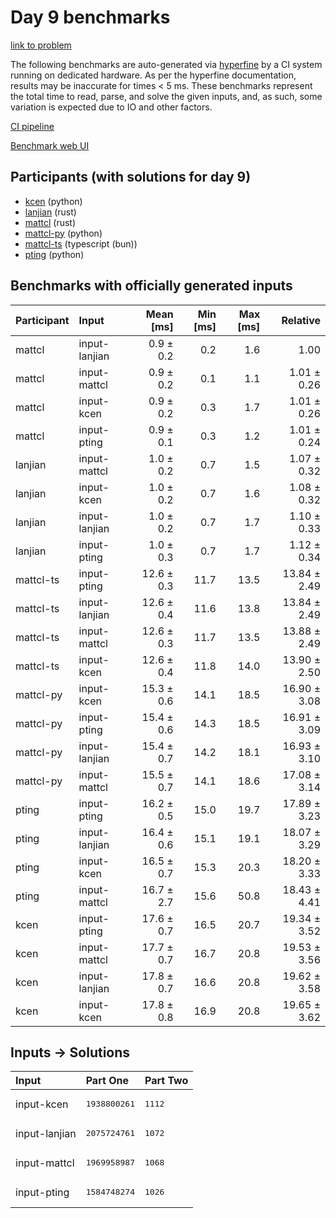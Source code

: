 # Day 9 benchmarks

[link to problem](https://adventofcode.com/2023/day/9)

The following benchmarks are auto-generated via
[hyperfine](https://github.com/sharkdp/hyperfine) by a CI system running on
dedicated hardware. As per the hyperfine documentation, results may be
inaccurate for times < 5 ms. These benchmarks represent the total time to read,
parse, and solve the given inputs, and, as such, some variation is expected due
to IO and other factors.

[CI pipeline](http://ci.papercode.net:8080/teams/main/pipelines/aoc2023)

[Benchmark web UI](https://aoc.ancalagon.black)


## Participants (with solutions for day 9)

- [kcen](https://github.com/kcen/aoc2023) (python)
- [lanjian](https://github.com/lanjian/aoc-2023) (rust)
- [mattcl](https://github.com/mattcl/aoc2023) (rust)
- [mattcl-py](https://github.com/mattcl/aoc2023-py) (python)
- [mattcl-ts](https://github.com/mattcl/aoc2023-js) (typescript (bun))
- [pting](https://github.com/pting/aoc2023) (python)


## Benchmarks with officially generated inputs

| Participant | Input | Mean [ms] | Min [ms] | Max [ms] | Relative |
|:---|:---|---:|---:|---:|---:|
| mattcl | input-lanjian | 0.9 ± 0.2 | 0.2 | 1.6 | 1.00 |
| mattcl | input-mattcl | 0.9 ± 0.2 | 0.1 | 1.1 | 1.01 ± 0.26 |
| mattcl | input-kcen | 0.9 ± 0.2 | 0.3 | 1.7 | 1.01 ± 0.26 |
| mattcl | input-pting | 0.9 ± 0.1 | 0.3 | 1.2 | 1.01 ± 0.24 |
| lanjian | input-mattcl | 1.0 ± 0.2 | 0.7 | 1.5 | 1.07 ± 0.32 |
| lanjian | input-kcen | 1.0 ± 0.2 | 0.7 | 1.6 | 1.08 ± 0.32 |
| lanjian | input-lanjian | 1.0 ± 0.2 | 0.7 | 1.7 | 1.10 ± 0.33 |
| lanjian | input-pting | 1.0 ± 0.3 | 0.7 | 1.7 | 1.12 ± 0.34 |
| mattcl-ts | input-pting | 12.6 ± 0.3 | 11.7 | 13.5 | 13.84 ± 2.49 |
| mattcl-ts | input-lanjian | 12.6 ± 0.4 | 11.6 | 13.8 | 13.84 ± 2.49 |
| mattcl-ts | input-mattcl | 12.6 ± 0.3 | 11.7 | 13.5 | 13.88 ± 2.49 |
| mattcl-ts | input-kcen | 12.6 ± 0.4 | 11.8 | 14.0 | 13.90 ± 2.50 |
| mattcl-py | input-kcen | 15.3 ± 0.6 | 14.1 | 18.5 | 16.90 ± 3.08 |
| mattcl-py | input-pting | 15.4 ± 0.6 | 14.3 | 18.5 | 16.91 ± 3.09 |
| mattcl-py | input-lanjian | 15.4 ± 0.7 | 14.2 | 18.1 | 16.93 ± 3.10 |
| mattcl-py | input-mattcl | 15.5 ± 0.7 | 14.1 | 18.6 | 17.08 ± 3.14 |
| pting | input-pting | 16.2 ± 0.5 | 15.0 | 19.7 | 17.89 ± 3.23 |
| pting | input-lanjian | 16.4 ± 0.6 | 15.1 | 19.1 | 18.07 ± 3.29 |
| pting | input-kcen | 16.5 ± 0.7 | 15.3 | 20.3 | 18.20 ± 3.33 |
| pting | input-mattcl | 16.7 ± 2.7 | 15.6 | 50.8 | 18.43 ± 4.41 |
| kcen | input-pting | 17.6 ± 0.7 | 16.5 | 20.7 | 19.34 ± 3.52 |
| kcen | input-mattcl | 17.7 ± 0.7 | 16.7 | 20.8 | 19.53 ± 3.56 |
| kcen | input-lanjian | 17.8 ± 0.7 | 16.6 | 20.8 | 19.62 ± 3.58 |
| kcen | input-kcen | 17.8 ± 0.8 | 16.9 | 20.8 | 19.65 ± 3.62 |


## Inputs -> Solutions

| Input | Part One | Part Two |
|:---|:---|:---|
|input-kcen|<pre>1938800261</pre>|<pre>1112</pre>|
|input-lanjian|<pre>2075724761</pre>|<pre>1072</pre>|
|input-mattcl|<pre>1969958987</pre>|<pre>1068</pre>|
|input-pting|<pre>1584748274</pre>|<pre>1026</pre>|